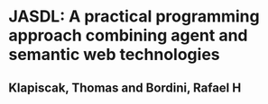 # JASDL: A practical programming approach combining agent and semantic web technologies
## Klapiscak, Thomas and Bordini, Rafael H
